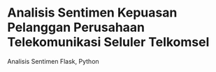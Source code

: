 # Analisis Sentimen Kepuasan Pelanggan Perusahaan Telekomunikasi Seluler Telkomsel
Analisis Sentimen Flask, Python
